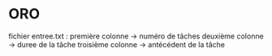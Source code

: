 # ORO

fichier entree.txt : première colonne -> numéro de tâches
                    deuxième colonne -> duree de la tâche
                    troisième colonne -> antécédent de la tâche
